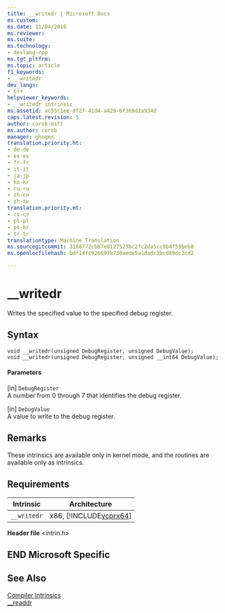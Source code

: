 ```yaml
---
title: __writedr | Microsoft Docs
ms.custom: 
ms.date: 11/04/2016
ms.reviewer: 
ms.suite: 
ms.technology:
- devlang-cpp
ms.tgt_pltfrm: 
ms.topic: article
f1_keywords:
- __writedr
dev_langs:
- C++
helpviewer_keywords:
- __writedr intrinsic
ms.assetid: ac55c1ee-df2f-41d4-a429-6f369d2a934d
caps.latest.revision: 5
author: corob-msft
ms.author: corob
manager: ghogen
translation.priority.ht:
- de-de
- es-es
- fr-fr
- it-it
- ja-jp
- ko-kr
- ru-ru
- zh-cn
- zh-tw
translation.priority.mt:
- cs-cz
- pl-pl
- pt-br
- tr-tr
translationtype: Machine Translation
ms.sourcegitcommit: 3168772cbb7e8127523bc2fc2da5cc9b4f59beb8
ms.openlocfilehash: bdf14fc926697b730aede5a1dadc3bcd89dc2cd2

---
```

# __writedr
Writes the specified value to the specified debug register.  
  
## Syntax  
  
```  
void __writedr(unsigned DebugRegister, unsigned DebugValue);  
void __writedr(unsigned DebugRegister, unsigned __int64 DebugValue);  
```  
  
#### Parameters  
 [in] `DebugRegister`  
 A number from 0 through 7 that identifies the debug register.  
  
 [in] `DebugValue`  
 A value to write to the debug register.  
  
## Remarks  
 These intrinsics are available only in kernel mode, and the routines are available only as intrinsics.  
  
## Requirements  
  
|Intrinsic|Architecture|  
|---------------|------------------|  
|`__writedr`|x86, [!INCLUDE[vcprx64](../assembler/inline/includes/vcprx64_md.md)]|  
  
 **Header file** \<intrin.h>  
  
## END Microsoft Specific  
  
## See Also  
 [Compiler Intrinsics](../intrinsics/compiler-intrinsics.md)   
 [__readdr](../intrinsics/readdr.md)


<!--HONumber=Jan17_HO1-->


